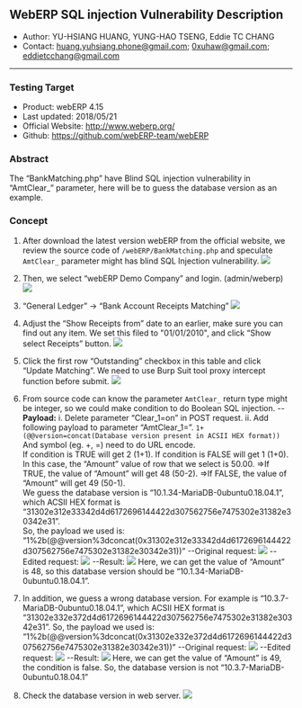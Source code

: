 ## WebERP SQL injection Vulnerability Description
 - Author: YU-HSIANG HUANG, YUNG-HAO TSENG, Eddie TC CHANG
 - Contact: huang.yuhsiang.phone@gmail.com; 0xuhaw@gmail.com; eddietcchang@gmail.com
---
 ### Testing Target
 - Product: webERP 4.15
 - Last updated: 2018/05/21
 - Official Website: http://www.weberp.org/
 - Github: https://github.com/webERP-team/webERP

 ### Abstract
The “BankMatching.php” have Blind SQL injection vulnerability in “AmtClear_” parameter, here will be to guess the database version as an example.

 ### Concept
 1. After download the latest version webERP from the official website, we review the source code of `/webERP/BankMatching.php` and speculate `AmtClear_` parameter might has blind SQL Injection vulnerability.
![](./png/01.png)
 2. Then, we select “webERP Demo Company” and login. (admin/weberp)
![](./png/02.png)
 3. “General Ledger” -> “Bank Account Receipts Matching”
![](./png/03.png)
 4. Adjust the “Show Receipts from” date to an earlier, make sure you can find out any item. We set this filed to "01/01/2010", and click “Show select Receipts” button.
![](./png/04.png)
 5. Click the first row “Outstanding” checkbox in this table and click “Update Matching”. We need to use Burp Suit tool proxy intercept function before submit.
![](./png/05.png)
 6. From source code can know the parameter `AmtClear_` return type might be integer, so we could make condition to do Boolean SQL injection.
-- **Payload:** 
i. Delete parameter “Clear_1=on” in POST request.
ii. Add following payload to parameter “AmtClear_1=”.
`1+(@@version=concat(Database version present in ACSII HEX format))`
And symbol (eg. +, =) need to do URL encode.
<br>If condition is TRUE will get 2 (1+1).
If condition is FALSE will get 1 (1+0).
<br>In this case, the “Amount” value of row that we select is 50.00.
=>If TRUE, the value of “Amount” will get 48 (50-2).
=>If FALSE, the value of “Amount” will get 49 (50-1).
<br>We guess the database version is “10.1.34-MariaDB-0ubuntu0.18.04.1”, which ACSII HEX format is “31302e312e33342d4d6172696144422d307562756e7475302e31382e30342e31”.
<br>So, the payload we used is: “1%2b(@@version%3dconcat(0x31302e312e33342d4d6172696144422d307562756e7475302e31382e30342e31))”
--Original request:
![](./png/6.png)
--Edited request:
![](./png/7.png)
--Result:
![](./png/8.png)
Here, we can get the value of “Amount” is 48, so this database version should be “10.1.34-MariaDB-0ubuntu0.18.04.1”.

7. In addition, we guess a wrong database version. For example is “10.3.7-MariaDB-0ubuntu0.18.04.1”, which ACSII HEX format is “31302e332e372d4d6172696144422d307562756e7475302e31382e30342e31”. 
So, the payload we used is: “1%2b(@@version%3dconcat(0x31302e332e372d4d6172696144422d307562756e7475302e31382e30342e31))”
--Original request:
![](./png/9.png)
--Edited request:
![](./png/10.png)
--Result:
![](./png/11.png)
Here, we can get the value of “Amount” is 49, the condition is false. So, the database version is not “10.3.7-MariaDB-0ubuntu0.18.04.1”

 8. Check the database version in web server.
![](./png/12.png)
